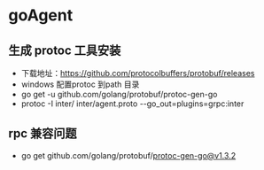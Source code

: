 # goAgent
## 生成 protoc 工具安装
* 下载地址：https://github.com/protocolbuffers/protobuf/releases
* windows 配置protoc 到path 目录
* go get -u github.com/golang/protobuf/protoc-gen-go 
* protoc -I inter/ inter/agent.proto --go_out=plugins=grpc:inter
## rpc 兼容问题
* go get github.com/golang/protobuf/protoc-gen-go@v1.3.2

